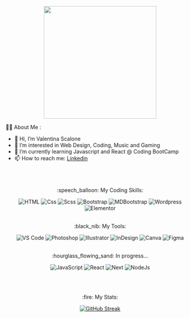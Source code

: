 <div id="header" align="center">
  <img src="https://media.giphy.com/media/v1.Y2lkPTc5MGI3NjExYjYyeTAyazQ2MHJreThuODJoMWh0bTYwZmpzaDN5aXc0emtqaTZ0MiZlcD12MV9pbnRlcm5hbF9naWZfYnlfaWQmY3Q9cw/3kPDmoWdBpQPNhCnUG/giphy.gif" width="300" />
</div>

:woman_technologist: About Me :

- 👋 Hi, I’m Valentina Scalone
- 👀 I’m interested in Web Design, Coding, Music and Gaming
- 🌱 I’m currently learning Javascript and React @ Coding BootCamp
- 📫 How to reach me: <a href="https://www.linkedin.com/in/valentina-scalone-73148090/" title="Linkedin">Linkedin</a> 

<br />
<br />

<div id="badges" align="center">
  <p>:speech_balloon: My Coding Skills:</p>
  <img alt="HTML" src="https://img.shields.io/badge/HTML5-E34F26?logo=html5&logoColor=white&style=for-the-badge" />
  <img alt="Css" src="https://img.shields.io/badge/CSS3-1572B6?logo=css3&logoColor=white&style=for-the-badge" />  
  <img alt="Scss" src="https://img.shields.io/badge/SASS-c76494?logo=css3&logoColor=white&style=for-the-badge" />  
  <img alt="Bootstrap" src="https://img.shields.io/badge/Bootstrap-7952B3?logo=bootstrap&logoColor=white&style=for-the-badge" />
  <img alt="MDBootstrap" src="https://img.shields.io/badge/MDBootstrap-e3ebf7?logo=bootstrap&logoColor=white&style=for-the-badge" />
  <img alt="Wordpress" src="https://img.shields.io/badge/WordPress-21759B?logo=wordpress&logoColor=white&style=for-the-badge" />
  <img alt="Elementor" src="https://img.shields.io/badge/Elementor-92003B?logo=elementor&logoColor=white&style=for-the-badge" />
</div>

<br />

<div id="badges" align="center">
  <p>:black_nib: My Tools:</p>
  <img alt="VS Code" src="https://img.shields.io/badge/VS Code-31a8ff?logo=visualstudiocode&logoColor=white&style=for-the-badge" />
  <img alt="Photoshop" src="https://img.shields.io/badge/Photoshop-31a8ff?logo=adobephotoshop&logoColor=white&style=for-the-badge" />
  <img alt="Illustrator" src="https://img.shields.io/badge/Illustrator-ff9a00?logo=adobeillustrator&logoColor=white&style=for-the-badge" />
  <img alt="InDesign" src="https://img.shields.io/badge/InDesign-ff3366?logo=adobeindesign&logoColor=white&style=for-the-badge" />
  <img alt="Canva" src="https://img.shields.io/badge/Canva-00c4cc?logo=canva&logoColor=white&style=for-the-badge" />
  <img alt="Figma" src="https://img.shields.io/badge/Figma-f24e1e?logo=figma&logoColor=white&style=for-the-badge" />
  
</div>

<br />

 <div id="badges-progress" align="center">
   <p>:hourglass_flowing_sand: In progress...</p>
   <img alt="JavaScript" src="https://img.shields.io/badge/JavaScript-F7DF1E?logo=javascript&logoColor=white&style=for-the-badge" />
   <img alt="React" src="https://img.shields.io/badge/React.js-61DAFB?logo=react&logoColor=white&style=for-the-badge" />
   <img alt="Next" src="https://img.shields.io/badge/Next.js-000000?logo=react&logoColor=white&style=for-the-badge" />
   <img alt="NodeJs" src="https://img.shields.io/badge/Node.js-339933?logo=node.js&logoColor=white&style=for-the-badge" />
 </div>

<br /><br />

<div id="Stats" align="center">
  <p>:fire: My Stats:</p>
 <a href="https://git.io/streak-stats"><img src="http://github-readme-streak-stats.herokuapp.com?user=ValScal&theme=shades-of-purple" alt="GitHub Streak" /></a>
</div>

<br />

<div id="Counter" align="center">
  <img src="https://komarev.com/ghpvc/?username=ValScal&style=plastic&color=blueviolet" alt=""/>
</div>


<!---
ValScal/ValScal is a ✨ special ✨ repository because its `README.md` (this file) appears on your GitHub profile.
You can click the Preview link to take a look at your changes.
--->
